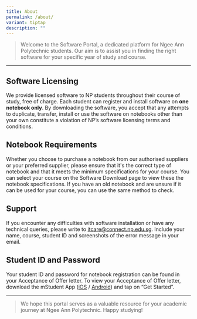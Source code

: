 ```yaml
---
title: About
permalink: /about/
variant: tiptap
description: ""
---
```

<blockquote>
<p>Welcome to the Software Portal, a dedicated platform for Ngee Ann Polytechnic
students. Our aim is to assist you in finding the right software for your
specific year of study and course.</p>
</blockquote>
<hr>
<h2>Software Licensing</h2>
<p>We provide licensed software to NP students throughout their course of
study, free of charge. Each student can register and install software on <strong>one notebook only</strong>.
By downloading the software, you accept that any attempts to duplicate,
transfer, install or use the software on notebooks other than your own
constitute a violation of NP’s software licensing terms and conditions.</p>
<h2>Notebook Requirements</h2>
<p>Whether you choose to purchase a notebook from our authorised suppliers
or your preferred supplier, please ensure that it's the correct type of
notebook and that it meets the minimum specifications for your course.
You can select your course on the Software Download page to view these
the notebook specifications. If you have an old notebook and are unsure
if it can be used for your course, you can use the same method to check.</p>
<h2>Support</h2>
<p>If you encounter any difficulties with software installation or have any
technical queries, please write to <a href="mailto:itcare@connect.np.edu.sg" rel="noopener noreferrer nofollow" target="_blank">itcare@connect.np.edu.sg</a>.&nbsp;Include
your name, course, student ID and screenshots of the error message in your
email.</p>
<h2>Student ID and Password</h2>
<p>Your student ID and password for notebook registration can be found in
your Acceptance of Offer letter. To view your Acceptance of Offer letter,
download the mStudent App (<a href="https://apps.apple.com/sg/app/mstudent/id1065511743" rel="noopener noreferrer nofollow" target="_blank">iOS</a> / <a href="https://play.google.com/store/apps/details?id=sg.edu.np.student" rel="noopener noreferrer nofollow" target="_blank">Android</a>)
and tap on “Get Started”.</p>
<p></p>
<p></p>
<hr>
<blockquote>
<p>We hope this portal serves as a valuable resource for your academic journey
at Ngee Ann Polytechnic. Happy studying!</p>
</blockquote>
<p></p>